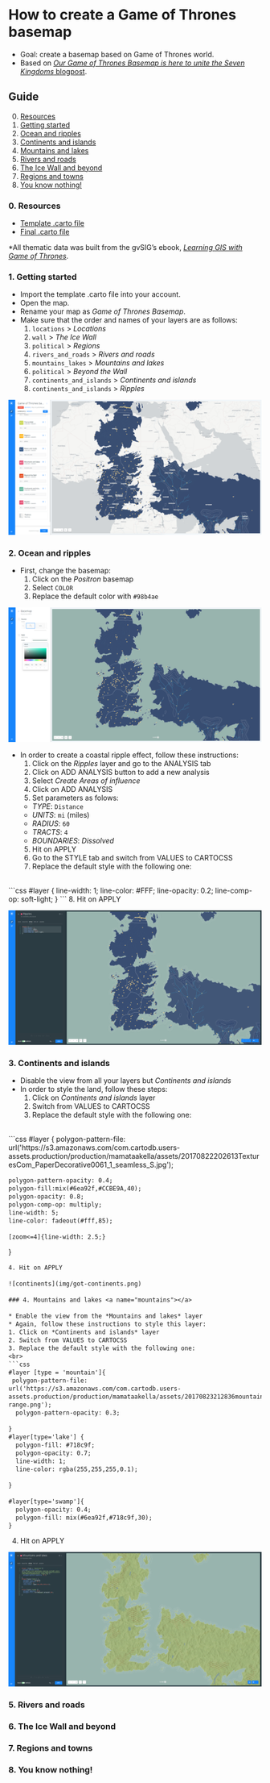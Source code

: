 # How to create a Game of Thrones basemap

* Goal: create a basemap based on Game of Thrones world.
* Based on [*Our Game of Thrones Basemap is here to unite the Seven Kingdoms* blogpost](https://carto.com/blog/game-of-thrones-basemap/).

## Guide

0. [Resources](#resources)
1. [Getting started](#getting-started)
2. [Ocean and ripples](#ocean)
3. [Continents and islands](#continents)
4. [Mountains and lakes](#mountains)
5. [Rivers and roads](#rivers)
6. [The Ice Wall and beyond](#wall)
7. [Regions and towns](#locations)
8. [You know nothing!](#basemap)

### 0. Resources <a name="resources"></a>

* [Template .carto file](https://drive.google.com/file/d/0B9k_lcYQZACgOVJsRlQ3ZUZQeGM/view?usp=sharing)
* [Final .carto file](https://drive.google.com/file/d/0B9k_lcYQZACgMHU1aXlmdW9ac00/view?usp=sharing)

*All thematic data was built from the gvSIG’s ebook, [*Learning GIS with Game of Thrones*](http://downloads.gvsig.org/download/documents/books/GoT_book_GIS_gvSIG.pdf).

### 1. Getting started <a name="getting-started"></a>

* Import the template .carto file into your account.
* Open the map.
* Rename your map as *Game of Thrones Basemap*.
* Make sure that the order and names of your layers are as follows:<br>
  1. `locations` > *Locations*
  2. `wall` > *The Ice Wall*
  3. `political` > *Regions*
  4. `rivers_and_roads` > *Rivers and roads*
  5. `mountains_lakes` > *Mountains and lakes*
  6. `political` > *Beyond the Wall*
  7. `continents_and_islands` > *Continents and islands*
  8. `continents_and_islands` > *Ripples*

![getting-started](img/got-getting-started.png)

### 2. Ocean and ripples <a name="ocean"></a>

* First, change the basemap:
  1. Click on the *Positron* basemap
  2. Select `COLOR`
  3. Replace the default color with `#98b4ae`

![ocean](img/got-ocean.png)

* In order to create a coastal ripple effect, follow these instructions:
  1. Click on the *Ripples* layer and go to the ANALYSIS tab
  2. Click on ADD ANALYSIS button to add a new analysis 
  2. Select *Create Areas of influence*
  3. Click on ADD ANALYSIS
  4. Set parameters as folows:
    * *TYPE*: `Distance`
    * *UNITS*:  `mi` (miles)
    * *RADIUS*: `60`
    * *TRACTS*: `4`
    * *BOUNDARIES*: *Dissolved*
  5. Hit on APPLY
  6. Go to the STYLE tab and switch from VALUES to CARTOCSS
  7. Replace the default style with the following one:
<br>
  ```css
  #layer {
    line-width: 1;
    line-color: #FFF;
    line-opacity: 0.2;
    line-comp-op: soft-light;
  }
  ```
  8. Hit on APPLY

![ripples](img/got-ripples.png)

### 3. Continents and islands <a name="continents"></a>

* Disable the view from all your layers but *Continents and islands*
* In order to style the land, follow these steps:
  1. Click on *Continents and islands* layer
  2. Switch from VALUES to CARTOCSS
  3. Replace the default style with the following one:
<br>
  ```css
  #layer {
  polygon-pattern-file:
  url('https://s3.amazonaws.com/com.cartodb.users-assets.production/production/mamataakella/assets/20170822202613TexturesCom_PaperDecorative0061_1_seamless_S.jpg');

    polygon-pattern-opacity: 0.4;
    polygon-fill:mix(#6ea92f,#CCBE9A,40);
    polygon-opacity: 0.8;
    polygon-comp-op: multiply;
    line-width: 5;
    line-color: fadeout(#fff,85);
    
    [zoom<=4]{line-width: 2.5;}

  }
  ```
  4. Hit on APPLY

![continents](img/got-continents.png)

### 4. Mountains and lakes <a name="mountains"></a>

* Enable the view from the *Mountains and lakes* layer
* Again, follow these instructions to style this layer:
  1. Click on *Continents and islands* layer
  2. Switch from VALUES to CARTOCSS
  3. Replace the default style with the following one:
<br>
  ```css
  #layer [type = 'mountain']{
   polygon-pattern-file:
  url('https://s3.amazonaws.com/com.cartodb.users-assets.production/production/mamataakella/assets/20170823212836mountain-range.png');
    polygon-pattern-opacity: 0.3;

  }
  #layer[type='lake'] {
    polygon-fill: #718c9f;
    polygon-opacity: 0.7;
    line-width: 1;
    line-color: rgba(255,255,255,0.1);

  }

  #layer[type='swamp']{
    polygon-opacity: 0.4;
    polygon-fill: mix(#6ea92f,#718c9f,30);
  }
  
  ```
  4. Hit on APPLY

![mountains](img/got-mountains.png)

### 5. Rivers and roads <a name="rivers"></a>

### 6. The Ice Wall and beyond <a name="wall"></a>

### 7. Regions and towns <a name="locations"></a>

### 8. You know nothing! <a name="basemap"></a>
